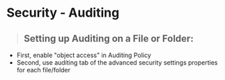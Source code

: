 # Security - Auditing

> ## **Setting up Auditing on a File or Folder:**
- First, enable "object access" in Auditing Policy
- Second, use auditing tab of the advanced security settings properties for each file/folder